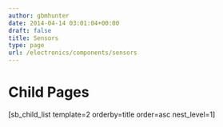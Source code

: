```yaml
---
author: gbmhunter
date: 2014-04-14 03:01:04+00:00
draft: false
title: Sensors
type: page
url: /electronics/components/sensors
---
```


# Child Pages

[sb_child_list template=2 orderby=title order=asc nest_level=1]
